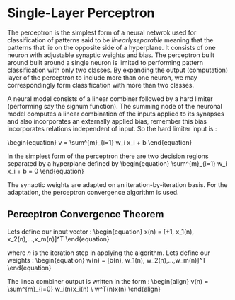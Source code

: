 # Single-Layer Perceptron
The perceptron is the simplest form of a neural netwrok used for classification of patterns said to be $linearly separable$ meaning that the patterns that lie on the opposite side of a hyperplane. It consists of one neuron with adjustable synaptic weights and bias. The perceptron built around built around a single neuron is limited to performing pattern classification with only two classes. By expanding the output (computation) layer of the perceptron to include more than one neuron, we may correspondingly form classification with more than two classes.


A neural model consists of a linear combiner followed by a hard limiter (performing say the signum function). The summing node of the neuronal model computes a linear combination of the inputs applied to its synapses and also incorporates an externally applied bias, remember this bias incorporates relations independent of input. So the hard limiter input is :

\begin{equation}
v = \sum^{m}_{i=1} w_i x_i + b
\end{equation}

In the simplest form of the perceptron there are two decision regions separated by a hyperplane defined by
\begin{equation}
 \sum^{m}_{i=1} w_i x_i + b = 0
\end{equation}

The synaptic weights are adapted on an iteration-by-iteration basis. For the adaptation, the perceptron convergence algorithm is used.

## Perceptron Convergence Theorem
Lets define our input vector :
\begin{equation}
x(n) = [+1, x_1(n), x_2(n),...,x_m(n)]^T
\end{equation}

where $n$ is the iteration step in applying the algorithm. Lets define our weights :
\begin{equation}
w(n) = [b(n), w_1(n), w_2(n),...,w_m(n)]^T
\end{equation}

The linea combiner output is written in the form :
\begin{align}
v(n) = \sum^{m}_{i=0} w_i(n)x_i(n) \\
w^T(n)x(n)
\end{align}



